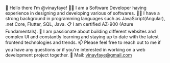👋 Hello there I’m @vinayfaye!
👨‍💼 I am a Software Developer having experience in designing and developing various of softwares.
🧑‍💻 I have a strong background in programming languages such as JavaScript(Angular), .net Core, Flutter, SQL, Java.
📋 I am certified AZ-900 (Azure Fundamentals).
🌱 I am passionate about building different websites and complex UI and constantly learning and staying up to date with the latest frontend technologies and trends.
📫 Please feel free to reach out to me if you have any questions or if you're interested in working on a web development project together.
📧 Mail: vinayfaye@gmail.com
